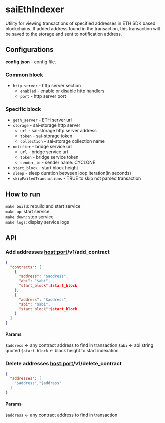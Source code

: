 # saiEthIndexer

Utility for viewing transactions of specified addresses in ETH SDK based blockchains.
If added address found in the transaction, this transaction will be saved to the storage and sent to notification address.

## Configurations
**config.json** - config file.

### Common block
- `http_server` - http server section
    - `enabled` - enable or disable http handlers
    - `port`    - http server port

### Specific block
- `geth_server` - ETH server url
- `storage` - sai-storage http server
  - `url` - sai-storage http server address
  - `token` - sai-storage token
  - `collection` - sai-storage collection name
- `notifier` - bridge service url
  - `url` - bridge service url
  - `token` - bridge service token
  - `sender_id` - sender name: CYCLONE
- `start_block` - start block height
- `sleep` - sleep duration between loop iteration(in seconds)
- `skipFailedTransactions` - TRUE to skip not parsed transaction

## How to run
`make build`: rebuild and start service  
`make up`: start service  
`make down`: stop service  
`make logs`: display service logs

## API
### Add addresses <host:port>/v1/add_contract
```json lines
{
  "contracts": [
    {
      "address": "$address",
      "abi": "$abi",
      "start_block":$start_block
    },
    {
      "address": "$address",
      "abi": "$abi",
      "start_block":$start_block
    }
  ]
}
```
#### Params
`$address` <- any contract address to find in transaction
`$abi` <- abi string quoted
`$start_block` <- block height to start indexation

### Delete addresses <host:port>/v1/delete_contract
```json lines
{
  "addresses": [
    "$address","$address"
  ]
}
```
#### Params
`$address` <- any contract address to find in transaction
